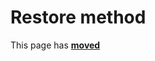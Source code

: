 # Restore method #

This page has [**moved**](https://lib-docs.delphidabbler.com/WdwState/5/API/TPJUserWdwState-Restore)